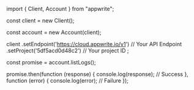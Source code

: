 import { Client,  Account } from "appwrite";

const client = new Client();

const account = new Account(client);

client
    .setEndpoint('https://cloud.appwrite.io/v1') // Your API Endpoint
    .setProject('5df5acd0d48c2') // Your project ID
;

const promise = account.listLogs();

promise.then(function (response) {
    console.log(response); // Success
}, function (error) {
    console.log(error); // Failure
});